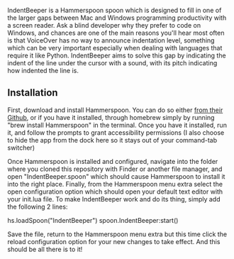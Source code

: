 IndentBeeper is a Hammerspoon spoon which is designed to fill in one of the larger gaps between Mac and Windows programming productivity with a screen reader. Ask a blind developer why they prefer to code on Windows, and chances are one of the main reasons you'll hear most often is that VoiceOver has no way to announce indentation level, something which can be very important especially when dealing with languages that require it like Python. IndentBeeper aims to solve this gap by indicating the indent of the line under the cursor with a sound, with its pitch indicating how indented the line is.

## Installation

First, download and install Hammerspoon. You can do so either [from their Github](https://github.com/Hammerspoon/hammerspoon/releases/latest), or if you have it installed, through homebrew simply by running "brew install Hammerspoon" in the terminal. Once you have it installed, run it, and follow the prompts to grant accessibility permissions (I also choose to hide the app from the dock here so it stays out of your command-tab switcher)

Once Hammerspoon is installed and configured, navigate into the folder where you cloned this repository with Finder or another file manager, and open "IndentBeeper.spoon" which should cause Hammerspoon to install it into the right place. Finally, from the Hammerspoon menu extra select the open configuration option which should open your default text editor with your init.lua file. To make IndentBeeper work and do its thing, simply add the following 2 lines:

hs.loadSpoon("IndentBeeper")
spoon.IndentBeeper:start()

Save the file, return to the Hammerspoon menu extra but this time click the reload configuration option for your new changes to take effect. And this should be all there is to it!

